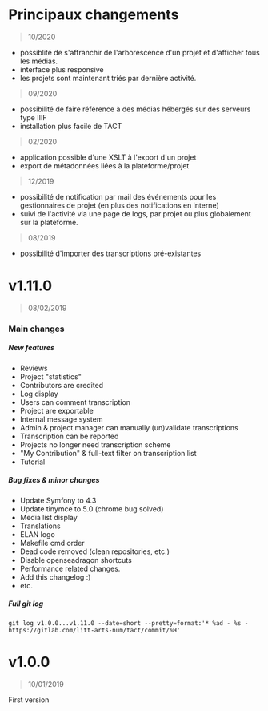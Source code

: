# Principaux changements

> 10/2020

* possiblité de s'affranchir de l'arborescence d'un projet et d'afficher tous les médias.
* interface plus responsive
* les projets sont maintenant triés par dernière activité.

> 09/2020

* possibilité de faire référence à des médias hébergés sur des serveurs type IIIF
* installation plus facile de TACT

> 02/2020

* application possible d'une XSLT à l'export d'un projet
* export de métadonnées liées à la plateforme/projet

> 12/2019

* possibilité de notification par mail des événements pour les gestionnaires de projet (en plus des notifications en interne)
* suivi de l'activité via une page de logs, par projet ou plus globalement sur la plateforme.

> 08/2019

* possibilité d'importer des transcriptions pré-existantes


# v1.11.0

> 08/02/2019

### Main changes
##### New features
* Reviews
* Project "statistics"
* Contributors are credited
* Log display
* Users can comment transcription
* Project are exportable
* Internal message system
* Admin & project manager can manually (un)validate transcriptions
* Transcription can be reported
* Projects no longer need transcription scheme
* "My Contribution" & full-text filter on transcription list
* Tutorial

##### Bug fixes & minor changes
* Update Symfony to 4.3
* Update tinymce to 5.0 (chrome bug solved)
* Media list display
* Translations
* ELAN logo
* Makefile cmd order
* Dead code removed (clean repositories, etc.)
* Disable openseadragon shortcuts
* Performance related changes.
* Add this changelog :)
* etc.


##### Full git log
```
git log v1.0.0...v1.11.0 --date=short --pretty=format:'* %ad - %s - https://gitlab.com/litt-arts-num/tact/commit/%H'
```


# v1.0.0
> 10/01/2019

First version
